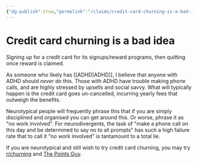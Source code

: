 ```yaml
---
{"dg-publish":true,"permalink":"/claims/credit-card-churning-is-a-bad-idea/","tags":["claim"]}
---
```


# Credit card churning is a bad idea

Signing up for a credit card for its signups/reward programs, then quitting once reward is claimed. 

As someone who likely has [[ADHD\|ADHD]], I believe that anyone with ADHD should *never* do this. Those with ADHD have trouble making phone calls, and are highly stressed by upsells and social savvy. What will typically happen is the credit card goes un-cancelled, incurring yearly fees that outweigh the benefits.

Neurotypical people will frequently phrase this that if you are simply disciplined and organised you can get around this. Or worse, phrase it as "no work involved". For neurodivergents, the task of "make a phone call on this day and be determined to say no to all prompts" has such a high failure rate that to call it "no work involved" is tantamount to a total lie.

If you are neurotypical and still wish to try credit card churning, you may try [r/churning](https://old.reddit.com/r/churning) and [The Points Guy](https://thepointsguy.com/).